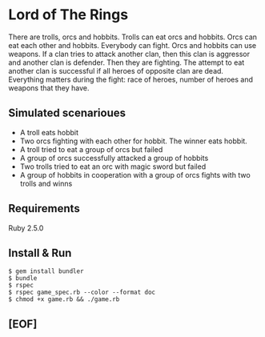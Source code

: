 # Lord of The Rings

There are trolls, orcs and hobbits. Trolls can eat orcs and hobbits. Orcs can eat each other and hobbits. Everybody can fight. Orcs and hobbits can use weapons. If a clan tries to attack another clan, then this clan is aggressor and another clan is defender. Then they are fighting. The attempt to eat another clan is successful if all heroes of opposite clan are dead. Everything matters during the fight: race of heroes, number of heroes and weapons that they have.

## Simulated scenarioues

* A troll eats hobbit
* Two orcs fighting with each other for hobbit. The winner eats hobbit.
* A troll tried to eat a group of orcs but failed
* A group of orcs successfully attacked a group of hobbits
* Two trolls tried to eat an orc with magic sword but failed
* A group of hobbits in cooperation with a group of orcs fights with two trolls and winns

## Requirements

Ruby 2.5.0

## Install & Run

```
$ gem install bundler
$ bundle
$ rspec
$ rspec game_spec.rb --color --format doc
$ chmod +x game.rb && ./game.rb
```

## [EOF]